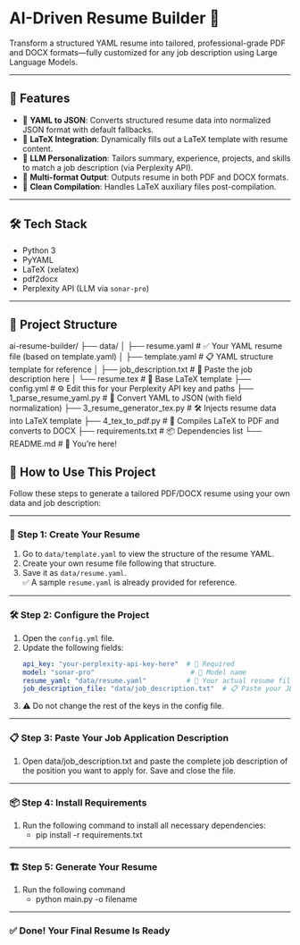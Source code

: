 # AI-Driven Resume Builder 🚀

Transform a structured YAML resume into tailored, professional-grade PDF and DOCX formats—fully customized for any job description using Large Language Models.

---

## 📌 Features

- 🧩 **YAML to JSON**: Converts structured resume data into normalized JSON format with default fallbacks.
- 🎨 **LaTeX Integration**: Dynamically fills out a LaTeX template with resume content.
- 🧠 **LLM Personalization**: Tailors summary, experience, projects, and skills to match a job description (via Perplexity API).
- 📄 **Multi-format Output**: Outputs resume in both PDF and DOCX formats.
- 🧹 **Clean Compilation**: Handles LaTeX auxiliary files post-compilation.

---

## 🛠️ Tech Stack

- Python 3
- PyYAML
- LaTeX (xelatex)
- pdf2docx
- Perplexity API (LLM via `sonar-pro`)

---

## 📁 Project Structure

ai-resume-builder/
├── data/
│   ├── resume.yaml              # ✅ Your YAML resume file (based on template.yaml)
│   ├── template.yaml            # 📋 YAML structure template for reference
│   ├── job_description.txt      # 📝 Paste the job description here
│   └── resume.tex               # 🎨 Base LaTeX template
├── config.yml                   # ⚙️ Edit this for your Perplexity API key and paths
├── 1_parse_resume_yaml.py       # 🔁 Convert YAML to JSON (with field normalization)
├── 3_resume_generator_tex.py    # 🛠️ Injects resume data into LaTeX template
├── 4_tex_to_pdf.py              # 📄 Compiles LaTeX to PDF and converts to DOCX
├── requirements.txt             # 📦 Dependencies list
└── README.md                    # 📘 You’re here!


## 🚀 How to Use This Project

Follow these steps to generate a tailored PDF/DOCX resume using your own data and job description:

---

### 🧩 Step 1: Create Your Resume

1. Go to `data/template.yaml` to view the structure of the resume YAML.
2. Create your own resume file following that structure.
3. Save it as `data/resume.yaml`.  
   ✅ A sample `resume.yaml` is already provided for reference.

---

### 🛠️ Step 2: Configure the Project

1. Open the `config.yml` file.
2. Update the following fields:
   ```yaml
   api_key: "your-perplexity-api-key-here"  # 🔑 Required
   model: "sonar-pro"                        # 🧠 Model name
   resume_yaml: "data/resume.yaml"          # 📄 Your actual resume file
   job_description_file: "data/job_description.txt"  # 📋 Paste your JD here
3. ⚠️ Do not change the rest of the keys in the config file.

---

### 📋 Step 3: Paste Your Job Application Description

1. Open data/job_description.txt and paste the complete job description of the position you want to apply for. Save and close the file.

---

### 📦 Step 4: Install Requirements

1. Run the following command to install all necessary dependencies:
    - pip install -r requirements.txt

---

### 🏗️ Step 5: Generate Your Resume

1. Run the following command
    - python main.py -o filename

---

### ✅ Done! Your Final Resume Is Ready

